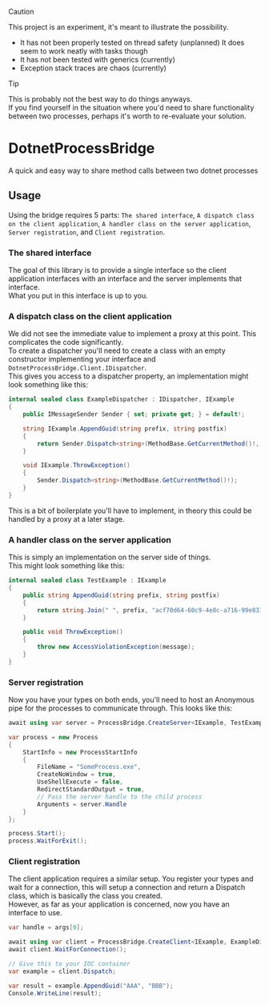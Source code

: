 > [!CAUTION]  
> This project is an experiment, it's meant to illustrate the possibility.  
>
> - It has not been properly tested on thread safety (unplanned)
>   It does seem to work neatly with tasks though
> - It has not been tested with generics (currently)
> - Exception stack traces are chaos (currently)

<span></span>

> [!TIP]  
> This is probably not the best way to do things anyways.  
> If you find yourself in the situation where you'd need to share functionality between two processes, perhaps it's worth to re-evaluate your solution.

# DotnetProcessBridge

A quick and easy way to share method calls between two dotnet processes

## Usage

Using the bridge requires 5 parts:
`The shared interface`, `A dispatch class on the client application`, `A handler class on the server application`, `Server registration`, and `Client registration`.

### The shared interface

The goal of this library is to provide a single interface so the client application interfaces with an interface and the server implements that interface.  
What you put in this interface is up to you.

### A dispatch class on the client application

We did not see the immediate value to implement a proxy at this point. This complicates the code significantly.  
To create a dispatcher you'll need to create a class with an empty constructor implementing your interface and `DotnetProcessBridge.Client.IDispatcher`.  
This gives you access to a dispatcher property, an implementation might look something like this:  

```csharp
internal sealed class ExampleDispatcher : IDispatcher, IExample
{
	public IMessageSender Sender { set; private get; } = default!;

	string IExample.AppendGuid(string prefix, string postfix)
	{
		return Sender.Dispatch<string>(MethodBase.GetCurrentMethod()!, prefix, postfix);
	}

	void IExample.ThrowException()
	{
		Sender.Dispatch<string>(MethodBase.GetCurrentMethod()!);
	}
}
```

This is a bit of boilerplate you'll have to implement, in theory this could be handled by a proxy at a later stage.  

### A handler class on the server application

This is simply an implementation on the server side of things.  
This might look something like this:  

```csharp
internal sealed class TestExample : IExample
{
	public string AppendGuid(string prefix, string postfix)
	{
		return string.Join(" ", prefix, "acf70d64-60c9-4e8c-a716-99e831d26e78", postfix);
	}

	public void ThrowException()
	{
		throw new AccessViolationException(message);
	}
}
```

### Server registration

Now you have your types on both ends, you'll need to host an Anonymous pipe for the processes to communicate through.
This looks like this:

```csharp
await using var server = ProcessBridge.CreateServer<IExample, TestExample>();

var process = new Process
{
	StartInfo = new ProcessStartInfo
	{
		FileName = "SomeProcess.exe",
		CreateNoWindow = true,
		UseShellExecute = false,
		RedirectStandardOutput = true,
		// Pass the server handle to the child process
		Arguments = server.Handle
	}
};

process.Start();
process.WaitForExit();
```

### Client registration

The client application requires a similar setup.
You register your types and wait for a connection, this will setup a connection and return a Dispatch class, which is basically the class you created.  
However, as far as your application is concerned, now you have an interface to use.

```csharp
var handle = args[0];

await using var client = ProcessBridge.CreateClient<IExample, ExampleDispatcher>(handle);
await client.WaitForConnection();

// Give this to your IOC container
var example = client.Dispatch;

var result = example.AppendGuid("AAA", "BBB");
Console.WriteLine(result);
```
